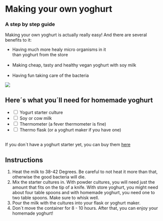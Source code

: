 
<html>
<head>
  <h1>Making your own yoghurt</h1>
  <h3>A step by step guide</h3>
</head>

<article>
  <p>Making your own yoghurt is actually really easy! And there are several benefits to it:</p>
  <ul>
    <li>Having much more healy micro organisms in it<br>than yoghurt from the store</li><br>
    <li>Making cheap, tasty and healthy vegan yoghurt with soy milk</li><br>
    <li>Having fun taking care of the bacteria</li>
  </ul>
  <img src="https://images.unsplash.com/photo-1562114808-b4b33cf60f4f?q=80&w=1773&auto=format&fit=crop&ixlib=rb-4.0.3&ixid=M3wxMjA3fDB8MHxwaG90by1wYWdlfHx8fGVufDB8fHx8fA%3D%3D"/>
</article>

<section>
  <h2>Here´s what you´ll need for homemade yoghurt</h2>
  <ul>
    <li><input type="checkbox" id="culture" name="culture"> <label for="culture">Yogurt starter culture</label></li>
    <li><input type="checkbox" id="milk" name="milk"> <label for="milk">Soy or cow milk</label></li>
    <li><input type="checkbox" id="thermometer" name="thermometer"> <label for="thermometer">Thermometer (a fever thermometer is fine)</label></li>
    <li><input type="checkbox" id="flask" name="flask"> <label for="task3">Thermo flask (or a yoghurt maker if you have one)</label></li>
  </ul> 
  <br> 
  If you don´t have a yoghurt starter yet, you can buy them
  <a href="https://www.dragonspice.de/index.php">here</a>
</section>

<article>
  <h2>Instructions</h2>
  <ol>
    <li>Heat the milk to 38-42 Degrees. Be careful to not heat it more than that, otherwise the good bacteria will die.</li>
    <li>Mix the starter cultures in. With powder cultures, you will need just the amount that fits on the tip of a knife. With store yoghurt, you might need about four table spoons and with homemade yoghurt, you need one to two table spoons. Make sure to whisk well.</li>
    <li>Pour the milk with the cultures into your flask or yoghurt maker.</li>
    <li>Don´t move the container for 8 - 10 hours. After that, you can enjoy your homemade yoghurt!</li>
  </ol>
</article>

